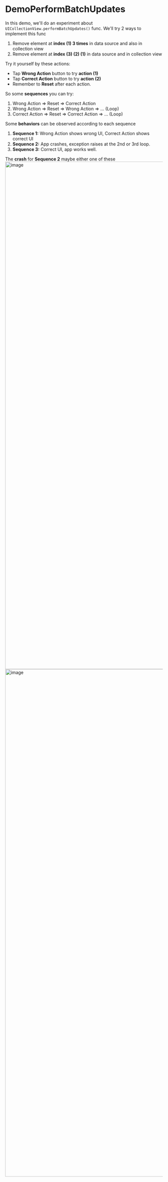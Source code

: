 # DemoPerformBatchUpdates

In this demo, we'll do an experiment about `UICollectionView.performBatchUpdates()` func. We'll try 2 ways to implement this func
1. Remove element at **index (1) 3 times** in data source and also in collection view
2. Remove element at **index (3) (2) (1)** in data source and in collection view

Try it yourself by these actions:
- Tap **Wrong Action** button to try **action (1)**
- Tap **Correct Action** button to try **action (2)**
- Remember to **Reset** after each action.

So some **sequences** you can try:
1. Wrong Action => Reset => Correct Action
2. Wrong Action => Reset => Wrong Action => ... (Loop)
3. Correct Action => Reset => Correct Action => ... (Loop)

Some **behaviors** can be observed according to each sequence
1. **Sequence 1:** Wrong Action shows wrong UI, Correct Action shows correct UI
2. **Sequence 2:** App crashes, exception raises at the 2nd or 3rd loop.
3. **Sequence 3:** Correct UI, app works well.

The **crash** for **Sequence 2** maybe either one of these
<img width="1624" alt="image" src="https://user-images.githubusercontent.com/109369064/181709706-462518f7-1ef1-44a9-bc0b-3eae060f59de.png">
<img width="1624" alt="image" src="https://user-images.githubusercontent.com/109369064/181709733-5329bdf5-09ec-4cd2-a70b-5de036475a05.png">
